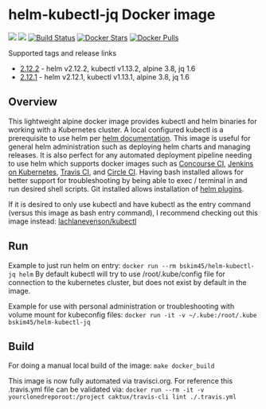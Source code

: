 # helm-kubectl-jq Docker image

[![](https://images.microbadger.com/badges/image/bskim45/helm-kubectl-jq.svg)](https://microbadger.com/images/bskim45/helm-kubectl-jq "Get your own image badge on microbadger.com")
[![](https://images.microbadger.com/badges/version/bskim45/helm-kubectl-jq.svg)](https://microbadger.com/images/bskim45/helm-kubectl-jq "Get your own version badge on microbadger.com")
[![Build Status](https://travis-ci.org/bskim45/docker-helm-kubectl-jq.svg?branch=master)](https://travis-ci.org/bskim45/docker-helm-kubectl-jq)
[![Docker Stars](https://img.shields.io/docker/stars/bskim45/helm-kubectl-jq.svg?style=flat)](https://hub.docker.com/r/bskim45/helm-kubectl-jq/)
[![Docker Pulls](https://img.shields.io/docker/pulls/bskim45/helm-kubectl-jq.svg)]()

Supported tags and release links

* [2.12.2](https://github.com/bskim45/helm-kubectl-jq/releases/tag/2.12.2) - helm v2.12.2, kubectl v1.13.2, alpine 3.8, jq 1.6
* [2.12.1](https://github.com/bskim45/helm-kubectl-jq/releases/tag/2.12.1) - helm v2.12.1, kubectl v1.13.1, alpine 3.8, jq 1.6

## Overview

This lightweight alpine docker image provides kubectl and helm binaries for working with a Kubernetes cluster.  A local configured kubectl is a prerequisite to use helm per [helm documentation](https://github.com/kubernetes/helm/blob/master/docs/quickstart.md).  This image is useful for general helm administration such as deploying helm charts and managing releases. It is also perfect for any automated deployment pipeline needing to use helm which supports docker images such as [Concourse CI](https://concourse.ci), [Jenkins on Kubernetes](https://kubeapps.com/charts/stable/jenkins), [Travis CI](https://docs.travis-ci.com/user/docker/), and [Circle CI](https://circleci.com/integrations/docker/).  Having bash installed allows for better support for troubleshooting by being able to exec / terminal in and run desired shell scripts.  Git installed allows installation of [helm plugins](https://github.com/kubernetes/helm/blob/master/docs/plugins.md).

If it is desired to only use kubectl and have kubectl as the entry command (versus this image as bash entry command), I recommend checking out this image instead:
[lachlanevenson/kubectl](https://hub.docker.com/r/lachlanevenson/k8s-kubectl/)

## Run

Example to just run helm on entry:
`docker run --rm bskim45/helm-kubectl-jq helm`
By default kubectl will try to use /root/.kube/config file for connection to the kubernetes cluster, but does not exist by default in the image.

Example for use with personal administration or troubleshooting with volume mount for kubeconfig files:
`docker run -it -v ~/.kube:/root/.kube bskim45/helm-kubectl-jq`

## Build

For doing a manual local build of the image:
`make docker_build`

This image is now fully automated via travisci.org.
For reference this .travis.yml file can be validated via:
`docker run --rm -it -v yourclonedreporoot:/project caktux/travis-cli lint ./.travis.yml`

